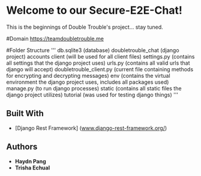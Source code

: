 # Welcome to our Secure-E2E-Chat!
This is the beginnings of Double Trouble's project... stay tuned.

#Domain
https://teamdoubletrouble.me

#Folder Structure
'''
db.sqlite3 (database)
doubletrouble_chat (django project)
  accounts
  client (will be used for all client files)
  settings.py (contains all settings that the django project uses)
  urls.py (contains all valid urls that django will accept)
doubletrouble_client.py (current file containing methods for encrypting and decrypting messages)
env (contains the virtual environment the django project uses, includes all packages used)
manage.py (to run django processes)
static (contains all static files the django project utilizes)
tutorial (was used for testing django things)
'''

## Built With
 * [Django Rest Framework] (www.django-rest-framework.org/)
 
## Authors
 * **Haydn Pang**
 * **Trisha Echual**
